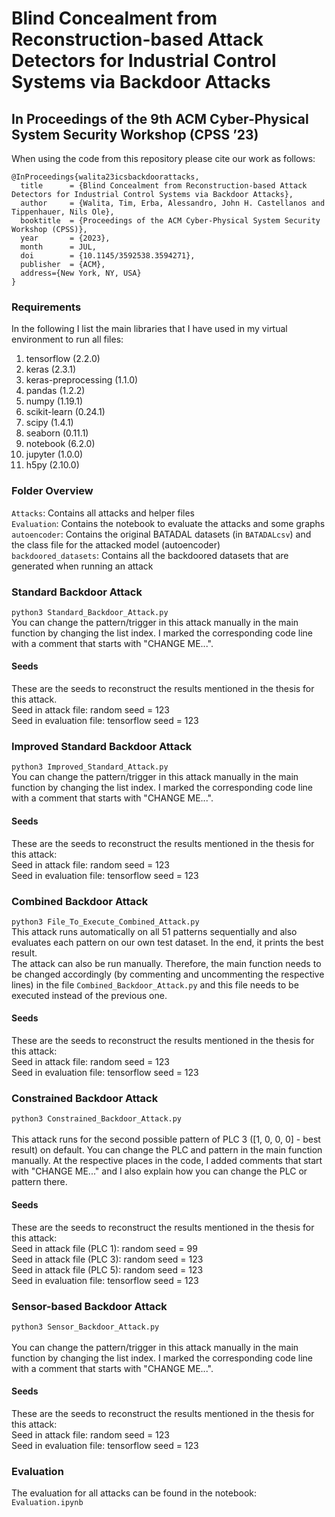 # Blind Concealment from Reconstruction-based Attack Detectors for Industrial Control Systems via Backdoor Attacks
## In Proceedings of the 9th ACM Cyber-Physical System Security Workshop (CPSS ’23)

When using the code from this repository please cite our work as follows:

```
@InProceedings{walita23icsbackdoorattacks,
  title      = {Blind Concealment from Reconstruction-based Attack Detectors for Industrial Control Systems via Backdoor Attacks},
  author     = {Walita, Tim, Erba, Alessandro, John H. Castellanos and Tippenhauer, Nils Ole},
  booktitle  = {Proceedings of the ACM Cyber-Physical System Security Workshop (CPSS)},
  year       = {2023},
  month      = JUL,
  doi        = {10.1145/3592538.3594271},
  publisher  = {ACM},
  address={New York, NY, USA}
}
```

### Requirements
In the following I list the main libraries that I have used in my virtual environment to run all files: <br>
1. tensorflow  (2.2.0)
2. keras  (2.3.1)
3. keras-preprocessing  (1.1.0) 
4. pandas (1.2.2)
5. numpy  (1.19.1)
6. scikit-learn  (0.24.1)
7. scipy  (1.4.1)
8. seaborn  (0.11.1)
9. notebook (6.2.0)
10. jupyter  (1.0.0)
11. h5py  (2.10.0)

### Folder Overview
`Attacks`: Contains all attacks and helper files <br> 
`Evaluation`: Contains the notebook to evaluate the attacks and some graphs <br>
`autoencoder`: Contains the original BATADAL datasets (in `BATADALcsv`) and the class file for the attacked model (autoencoder) <br>
`backdoored_datasets`: Contains all the backdoored datasets that are generated when running an attack

### Standard Backdoor Attack
`python3 Standard_Backdoor_Attack.py` <br>
You can change the pattern/trigger in this attack manually in the main function by changing the list index. I marked the corresponding code line with a comment that starts with "CHANGE ME...".

#### Seeds 
These are the seeds to reconstruct the results mentioned in the thesis for this attack. <br>
Seed in attack file: random seed = 123 <br>
Seed in evaluation file: tensorflow seed = 123


### Improved Standard Backdoor Attack
`python3 Improved_Standard_Attack.py` <br>
You can change the pattern/trigger in this attack manually in the main function by changing the list index. I marked the corresponding code line with a comment that starts with "CHANGE ME...".

#### Seeds
These are the seeds to reconstruct the results mentioned in the thesis for this attack: <br>
Seed in attack file: random seed = 123 <br>
Seed in evaluation file: tensorflow seed = 123


### Combined Backdoor Attack
`python3 File_To_Execute_Combined_Attack.py` <br>
This attack runs automatically on all 51 patterns sequentially and also evaluates each pattern on our own test dataset. In the end, it prints the best result. <br>
The attack can also be run manually. Therefore, the main function needs to be changed accordingly (by commenting and uncommenting the respective lines) in the file `Combined_Backdoor_Attack.py` and this file needs to be executed instead of the previous one.

#### Seeds
These are the seeds to reconstruct the results mentioned in the thesis for this attack: <br>
Seed in attack file: random seed = 123 <br>
Seed in evaluation file: tensorflow seed = 123


### Constrained Backdoor Attack
`python3 Constrained_Backdoor_Attack.py` <br><br>
This attack runs for the second possible pattern of PLC 3 ([1, 0, 0, 0] - best result) on default. You can change the PLC and pattern in the main function manually. At the respective places in the code, I added comments that start with "CHANGE ME..." and I also explain how you can change the PLC or pattern there.

#### Seeds
These are the seeds to reconstruct the results mentioned in the thesis for this attack: <br>
Seed in attack file (PLC 1): random seed = 99 <br>
Seed in attack file (PLC 3): random seed = 123 <br>
Seed in attack file (PLC 5): random seed = 123 <br>
Seed in evaluation file: tensorflow seed = 123



### Sensor-based Backdoor Attack
`python3 Sensor_Backdoor_Attack.py` <br><br>
You can change the pattern/trigger in this attack manually in the main function by changing the list index. I marked the corresponding code line with a comment that starts with "CHANGE ME...".

#### Seeds
These are the seeds to reconstruct the results mentioned in the thesis for this attack: <br>
Seed in attack file: random seed = 123 <br>
Seed in evaluation file: tensorflow seed = 123



### Evaluation
The evaluation for all attacks can be found in the notebook: `Evaluation.ipynb`
